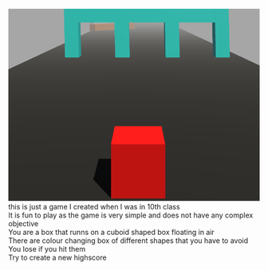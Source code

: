 ![image of the game](https://github.com/HimKP/Box-Runner/blob/4c4d3fc625d21549ca2443c869d1fcd6b5f40bdb/image.png)<br>
this is just a game I created when I was in 10th class<br>
It is fun to play as the game is very simple and does not have any complex objective<br>
You are a box that runns on a cuboid shaped box floating in air<br>
There are colour changing box of different shapes that you have to avoid<br>
You lose if you hit them<br>
Try to create a new highscore
